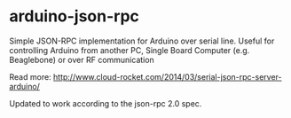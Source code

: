 arduino-json-rpc
================

Simple JSON-RPC implementation for Arduino over serial line. 
Useful for controlling Arduino from another PC, Single Board Computer (e.g. Beaglebone) or over RF communication 

Read more: http://www.cloud-rocket.com/2014/03/serial-json-rpc-server-arduino/


Updated to work according to the json-rpc 2.0 spec.
